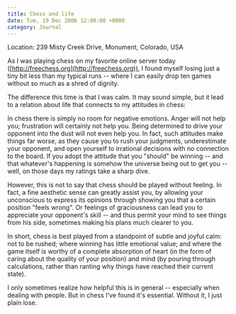 ```yaml
---
title: Chess and life
date: Tue, 19 Dec 2006 12:00:00 +0000
category: Journal
---
```


Location: 239 Misty Creek Drive, Monument, Colorado, USA

As I was playing chess on my favorite online server today
([http://freechess.org](http://freechess.org)), I found myself losing just a
tiny bit less than my typical runs -- where I can easily drop ten games
without so much as a shred of dignity.

The difference this time is that I was calm.  It may sound simple, but it lead
to a relation about life that connects to my attitudes in chess:

In chess there is simply no room for negative emotions.  Anger will not help
you; frustration will certainly not help you.  Being determined to drive your
opponent into the dust will not even help you.  In fact, such attitudes make
things far worse, as they cause you to rush your judgments, underestimate your
opponent, and open yourself to irrational decisions with no connection to the
board.  If you adopt the attitude that you "should" be winning -- and that
whatever's happening is somehow the universe being out to get you -- well, on
those days my ratings take a sharp dive.

However, this is not to say that chess should be played without feeling.  In
fact, a fine aesthetic sense can greatly assist you, by allowing your
unconscious to express its opinions through showing you that a certain
position "feels wrong".  Or feelings of graciousness can lead you to
appreciate your opponent's skill -- and thus permit your mind to see things
from his side, sometimes making his plans much clearer to you.

In short, chess is best played from a standpoint of subtle and joyful calm:
not to be rushed; where winning has little emotional value; and where the game
itself is worthy of a complete absorption of heart (in the form of caring
about the quality of your position) and mind (by pouring through calculations,
rather than ranting why things have reached their current state).

I only sometimes realize how helpful this is in general -- especially when
dealing with people.  But in chess I've found it's essential.  Without it, I
just plain lose.


